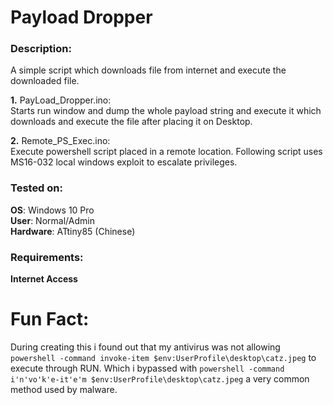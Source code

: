 # Payload Dropper

### Description:
A simple script which downloads file from internet and execute the downloaded file. 

**1.** PayLoad_Dropper.ino:<br>
Starts run window and dump the whole payload string and execute it which downloads and execute the file after placing it on Desktop.

**2.** Remote_PS_Exec.ino:<br>
Execute powershell script placed in a remote location. Following script uses MS16-032 local windows exploit to escalate privileges.

### Tested on:
**OS**: Windows 10 Pro<br>
**User**: Normal/Admin<br>
**Hardware**: ATtiny85 (Chinese)

### Requirements:
**Internet Access**

# Fun Fact:
During creating this i found out that my antivirus was not allowing `powershell -command invoke-item $env:UserProfile\desktop\catz.jpeg`
to execute through RUN. Which i bypassed with `powershell -command i'n'vo'k'e-it'e'm $env:UserProfile\desktop\catz.jpeg` a very common method used by malware.
